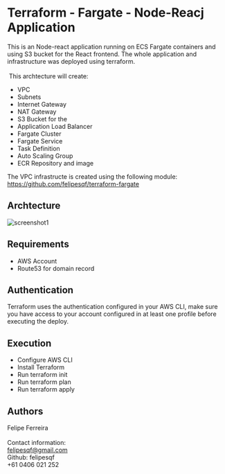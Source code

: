 # Terraform - Fargate - Node-Reacj Application
This is an Node-react application running on ECS Fargate containers and using S3 bucket for the React frontend. The whole application and infrastructure was deployed using terraform.<br><br>
​
This archtecture will create:<br>

- VPC<br>
- Subnets<br>
- Internet Gateway<br>
- NAT Gateway<br>
- S3 Bucket for the <br>
- Application Load Balancer<br>
- Fargate Cluster<br>
- Fargate Service<br>
- Task Definition<br>
- Auto Scaling Group<br>
- ECR Repository and image<br>

The VPC infrastructe is created using the following module:<br>
https://github.com/felipesqf/terraform-fargate

## Archtecture
![screenshot1](https://github.com/felipesqf/terraform-fargate-application/React-Node_new.png) 


## Requirements
- AWS Account
- Route53 for domain record


## Authentication
Terraform uses the authentication configured in your AWS CLI, make sure you have access to your account configured in at least one profile before executing the deploy.


## Execution
- Configure AWS CLI
- Install Terraform
- Run terraform init
- Run terraform plan
- Run terraform apply


## Authors
Felipe Ferreira  <br><br>
Contact information:<br>
felipesqf@gmail.com<br>
Github: felipesqf<br>
+61 0406 021 252
​​  
